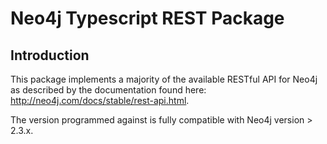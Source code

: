# Neo4j Typescript REST Package

## Introduction

This package implements a majority of the available RESTful API for Neo4j as described
by the documentation found here: http://neo4j.com/docs/stable/rest-api.html.

The version programmed against is fully compatible with Neo4j version > 2.3.x.


